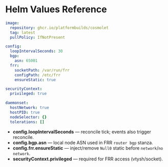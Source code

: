 
# Helm Values Reference
```yaml
image:
  repository: ghcr.io/platformbuilds/cosmolet
  tag: latest
  pullPolicy: IfNotPresent

config:
  loopIntervalSeconds: 30
  bgp:
    asn: 65001
  frr:
    socketPath: /var/run/frr
    configPath: /etc/frr
    ensureStatic: true

securityContext:
  privileged: true

daemonset:
  hostNetwork: true
  hostPID: true
  nodeSelector: {}
  tolerations: []
```
- **config.loopIntervalSeconds** — reconcile tick; events also trigger reconcile.
- **config.bgp.asn** — local node ASN used in FRR `router bgp` stanza.
- **config.frr.ensureStatic** — inject/remove `Null0` static before `network`/`no network`.
- **securityContext.privileged** — required for FRR access (vtysh/socket).
